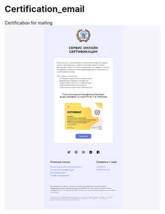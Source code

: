 # Certification_email
Certification for mailing
![Image alt](https://github.com/Zyxxie-creator/Certification_email/raw/main/Certificat.png)
